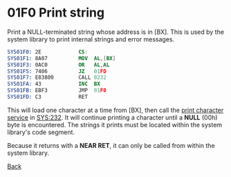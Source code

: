 # 01F0 Print string

Print a NULL-terminated string whose address is in [BX]. This is used by the system library to print internal strings and error messages.

```nasm
SYS01F0: 2E            CS:
SYS01F1: 8A07          MOV	AL,[BX]
SYS01F3: 0AC0          OR	AL,AL
SYS01F5: 7406          JZ	01FD
SYS01F7: E83800        CALL	0232
SYS01FA: 43            INC	BX
SYS01FB: EBF3          JMP	01F0
SYS01FD: C3            RET
```

This will load one character at a time from [BX], then call the [print character service](0232-PRINT-CHAR.md) in [SYS:232](0232-PRINT-CHAR.md). It will continue printing a character until a **NULL** (00h) byte is encountered. The strings it prints must be located within the system library's code segment.

Because it returns with a **NEAR RET**, it can only be called from within the system library.

[Back](../README.md)